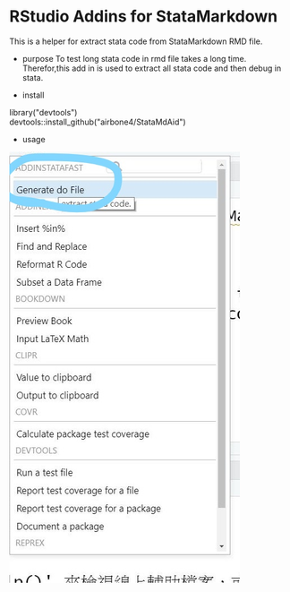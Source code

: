RStudio Addins for StataMarkdown
==============
This is a helper for extract stata code from StataMarkdown RMD file.

- purpose
  To test long stata code in rmd file takes a long time. Therefor,this add in is used to extract all stata code and then debug in stata.
  

- install

library("devtools")  
devtools::install_github("airbone4/StataMdAid")  

- usage

![usage](img/demo1.jpg)